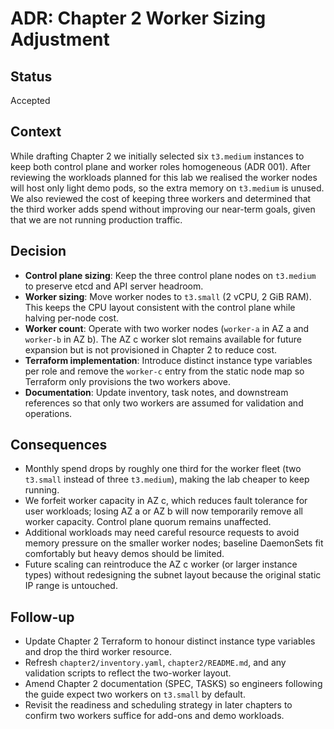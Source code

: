 # ADR: Chapter 2 Worker Sizing Adjustment

## Status
Accepted

## Context
While drafting Chapter 2 we initially selected six `t3.medium` instances to keep both control plane and worker roles homogeneous (ADR 001). After reviewing the workloads planned for this lab we realised the worker nodes will host only light demo pods, so the extra memory on `t3.medium` is unused. We also reviewed the cost of keeping three workers and determined that the third worker adds spend without improving our near-term goals, given that we are not running production traffic.

## Decision
- **Control plane sizing**: Keep the three control plane nodes on `t3.medium` to preserve etcd and API server headroom.
- **Worker sizing**: Move worker nodes to `t3.small` (2 vCPU, 2 GiB RAM). This keeps the CPU layout consistent with the control plane while halving per-node cost.
- **Worker count**: Operate with two worker nodes (`worker-a` in AZ a and `worker-b` in AZ b). The AZ c worker slot remains available for future expansion but is not provisioned in Chapter 2 to reduce cost.
- **Terraform implementation**: Introduce distinct instance type variables per role and remove the `worker-c` entry from the static node map so Terraform only provisions the two workers above.
- **Documentation**: Update inventory, task notes, and downstream references so that only two workers are assumed for validation and operations.

## Consequences
- Monthly spend drops by roughly one third for the worker fleet (two `t3.small` instead of three `t3.medium`), making the lab cheaper to keep running.
- We forfeit worker capacity in AZ c, which reduces fault tolerance for user workloads; losing AZ a or AZ b will now temporarily remove all worker capacity. Control plane quorum remains unaffected.
- Additional workloads may need careful resource requests to avoid memory pressure on the smaller worker nodes; baseline DaemonSets fit comfortably but heavy demos should be limited.
- Future scaling can reintroduce the AZ c worker (or larger instance types) without redesigning the subnet layout because the original static IP range is untouched.

## Follow-up
- Update Chapter 2 Terraform to honour distinct instance type variables and drop the third worker resource.
- Refresh `chapter2/inventory.yaml`, `chapter2/README.md`, and any validation scripts to reflect the two-worker layout.
- Amend Chapter 2 documentation (SPEC, TASKS) so engineers following the guide expect two workers on `t3.small` by default.
- Revisit the readiness and scheduling strategy in later chapters to confirm two workers suffice for add-ons and demo workloads.
